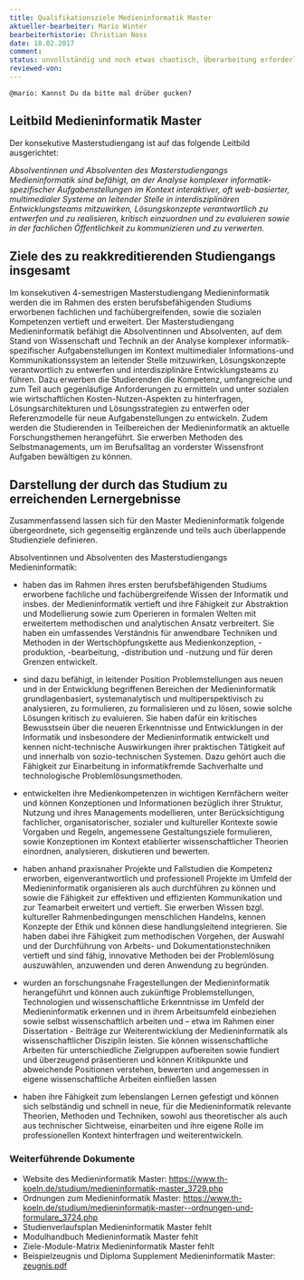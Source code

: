 ```yaml
---
title: Qualifikationsziele Medieninformatik Master
aktueller-bearbeiter: Mario Winter
bearbeiterhistorie: Christian Noss
date: 18.02.2017
comment:
status: unvollständig und noch etwas chaotisch, Überarbeitung erforderlich
reviewed-von:
---
```


~~~
@mario: Kannst Du da bitte mal drüber gucken?
~~~

## Leitbild Medieninformatik Master

Der konsekutive Masterstudiengang ist auf das folgende Leitbild ausgerichtet:

*Absolventinnen und Absolventen des Masterstudiengangs Medieninformatik sind befähigt, an der Analyse komplexer informatik-spezifischer Aufgabenstellungen im Kontext interaktiver, oft web-basierter, multimedialer Systeme an leitender Stelle in interdisziplinären Entwicklungsteams mitzuwirken, Lösungskonzepte verantwortlich zu entwerfen und zu realisieren, kritisch einzuordnen und zu evaluieren sowie in der fachlichen Öffentlichkeit zu kommunizieren und zu verwerten.*


## Ziele des zu reakkreditierenden Studiengangs insgesamt 

Im konsekutiven 4-semestrigen Masterstudiengang Medieninformatik werden die im Rahmen des ersten berufsbefähigenden Studiums erworbenen fachlichen und fachübergreifenden, sowie die sozialen Kompetenzen vertieft und erweitert. Der Masterstudiengang Medieninformatik befähigt die Absolventinnen und Absolventen, auf dem Stand von Wissenschaft und Technik an der Analyse komplexer informatik-spezifischer Aufgabenstellungen im Kontext multimedialer Informations-und Kommunikationssystem an leitender Stelle mitzuwirken, Lösungskonzepte verantwortlich zu entwerfen und interdisziplinäre Entwicklungsteams zu führen. Dazu erwerben die Studierenden die Kompetenz, umfangreiche und zum Teil auch gegenläufige Anforderungen zu ermitteln und unter sozialen wie wirtschaftlichen Kosten-Nutzen-Aspekten zu hinterfragen, Lösungsarchitekturen und Lösungsstrategien zu entwerfen oder Referenzmodelle für neue Aufgabenstellungen zu entwickeln. Zudem werden die Studierenden in Teilbereichen der Medieninformatik an aktuelle Forschungsthemen herangeführt. Sie erwerben Methoden des Selbstmanagements, um im Berufsalltag an vorderster Wissensfront Aufgaben bewältigen zu können.   

## Darstellung der durch das Studium zu erreichenden Lernergebnisse 

Zusammenfassend lassen sich für den Master Medieninformatik folgende übergeordnete, sich gegenseitig ergänzende und teils auch überlappende Studienziele definieren.

Absolventinnen und Absolventen des Masterstudiengangs Medieninformatik:

- haben das im Rahmen ihres ersten berufsbefähigenden Studiums erworbene fachliche und fachübergreifende Wissen der Informatik und insbes. der Medieninformatik vertieft und ihre Fähigkeit zur Abstraktion und Modellierung sowie zum Operieren in formalen Welten mit erweitertem methodischen und analytischen Ansatz verbreitert. Sie haben ein umfassendes Verständnis für anwendbare Techniken und Methoden in der Wertschöpfungskette aus Medienkonzeption, -produktion, -bearbeitung, -distribution und -nutzung und für deren Grenzen entwickelt.

- sind dazu befähigt, in leitender Position Problemstellungen aus neuen und in der Entwicklung begriffenen Bereichen der Medieninformatik grundlagenbasiert, systemanalytisch und multiperspektivisch zu analysieren, zu formulieren, zu formalisieren und zu lösen, sowie solche Lösungen kritisch zu evaluieren. Sie haben dafür ein kritisches Bewusstsein über die neueren Erkenntnisse und Entwicklungen in der Informatik und insbesondere der Medieninformatik entwickelt und kennen nicht-technische Auswirkungen ihrer praktischen Tätigkeit auf und innerhalb von sozio-technischen Systemen. Dazu gehört auch die Fähigkeit zur Einarbeitung in informatikfremde Sachverhalte und technologische Problemlösungsmethoden.

- entwickelten ihre Medienkompetenzen in wichtigen Kernfächern weiter und können Konzeptionen und Informationen bezüglich ihrer Struktur, Nutzung und ihres Managements modellieren, unter Berücksichtigung fachlicher, organisatorischer, sozialer und kultureller Kontexte sowie Vorgaben und Regeln, angemessene Gestaltungsziele formulieren, sowie Konzeptionen im Kontext etablierter wissenschaftlicher Theorien einordnen, analysieren, diskutieren und bewerten. 

- haben anhand praxisnaher Projekte und Fallstudien die Kompetenz erworben, eigenverantwortlich und professionell Projekte im Umfeld der Medieninformatik organisieren als auch durchführen zu können und sowie die Fähigkeit zur effektiven und effizienten Kommunikation und zur Teamarbeit erweitert und vertieft. Sie erwerben Wissen bzgl. kultureller Rahmenbedingungen menschlichen Handelns, kennen Konzepte der Ethik und können diese handlungsleitend integrieren.  Sie haben dabei ihre Fähigkeit zum methodischen Vorgehen, der Auswahl und der Durchführung von Arbeits- und Dokumentationstechniken vertieft und sind fähig, innovative Methoden bei der Problemlösung auszuwählen, anzuwenden und deren Anwendung zu begründen.

- wurden an forschungsnahe Fragestellungen der Medieninformatik herangeführt und können auch zukünftige Problemstellungen, Technologien und wissenschaftliche Erkenntnisse im Umfeld der Medieninformatik erkennen und in ihrem Arbeitsumfeld einbeziehen sowie selbst wissenschaftlich arbeiten und – etwa im Rahmen einer Dissertation - Beiträge zur Weiterentwicklung der Medieninformatik als wissenschaftlicher Disziplin leisten. Sie können wissenschaftliche Arbeiten für unterschiedliche Zielgruppen aufbereiten sowie fundiert und überzeugend präsentieren und können Kritikpunkte und abweichende Positionen verstehen, bewerten und angemessen in eigene wissenschaftliche Arbeiten einfließen lassen

- haben ihre Fähigkeit zum lebenslangen Lernen gefestigt und können sich selbständig und schnell in neue, für die Medieninformatik relevante Theorien, Methoden und Techniken, sowohl aus theoretischer als auch aus technischer Sichtweise, einarbeiten und ihre eigene Rolle im professionellen Kontext hinterfragen und weiterentwickeln.

### Weiterführende Dokumente
- Website des Medieninformatik Master: <a href="https://www.th-koeln.de/studium/medieninformatik-master_3729.php">https://www.th-koeln.de/studium/medieninformatik-master_3729.php</a>
- Ordnungen zum Medieninformatik Master: <a href="https://www.th-koeln.de/studium/medieninformatik-master--ordnungen-und-formulare_3724.php">https://www.th-koeln.de/studium/medieninformatik-master--ordnungen-und-formulare_3724.php</a>
- Studienverlaufsplan Medieninformatik Master fehlt
- Modulhandbuch Medieninformatik Master fehlt
- Ziele-Module-Matrix Medieninformatik Master fehlt
- Beispielzeugnis und Diploma Supplement Medieninformatik Master: <a href="../anhaenge/ma-zeugnis.pdf">zeugnis.pdf</a>



